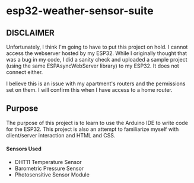 # esp32-weather-sensor-suite

## DISCLAIMER
Unfortunately, I think I'm going to have to put this project on hold. I cannot access the webserver hosted by my ESP32. While I originally thought that was a bug in my code, I did a sanity check and uploaded a sample project (using the same ESPAsyncWebServer library) to my ESP32. It does not connect either. 

I believe this is an issue with my apartment's routers and the permissions set on them. I will confirm this when I have access to a home router. 

## Purpose

The purpose of this project is to learn to use the Arduino IDE to write code for the ESP32. This project is also an attempt to familiarize myself with client/server interaction and HTML and CSS.

#### Sensors Used

  * DHT11 Temperature Sensor
  * Barometric Pressure Sensor
  * Photosensitive Sensor Module